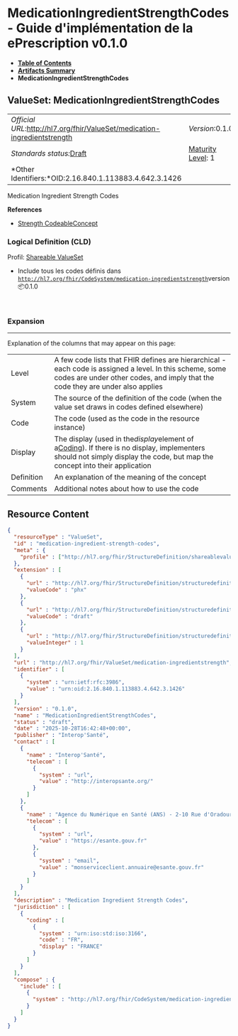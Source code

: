 # MedicationIngredientStrengthCodes - Guide d'implémentation de la ePrescription v0.1.0

* [**Table of Contents**](toc.md)
* [**Artifacts Summary**](artifacts.md)
* **MedicationIngredientStrengthCodes**

## ValueSet: MedicationIngredientStrengthCodes 

| | | |
| :--- | :--- | :--- |
| *Official URL*:http://hl7.org/fhir/ValueSet/medication-ingredientstrength | *Version*:0.1.0 | |
| *Standards status:*[Draft](http://hl7.org/fhir/R4/versions.html#std-process) | [Maturity Level](http://hl7.org/fhir/versions.html#maturity): 1 | *Computable Name*:MedicationIngredientStrengthCodes |
| *Other Identifiers:*OID:2.16.840.1.113883.4.642.3.1426 | | |

 
Medication Ingredient Strength Codes 

 **References** 

* [Strength CodeableConcept](StructureDefinition-fr-strength-codeableconcept.md)

### Logical Definition (CLD)

Profil: [Shareable ValueSet](http://hl7.org/fhir/R4/shareablevalueset.html)

* Include tous les codes définis dans [`http://hl7.org/fhir/CodeSystem/medication-ingredientstrength`](CodeSystem-medication-ingredient-strength-codes.md)version 📦0.1.0

 

### Expansion

-------

 Explanation of the columns that may appear on this page: 

| | |
| :--- | :--- |
| Level | A few code lists that FHIR defines are hierarchical - each code is assigned a level. In this scheme, some codes are under other codes, and imply that the code they are under also applies |
| System | The source of the definition of the code (when the value set draws in codes defined elsewhere) |
| Code | The code (used as the code in the resource instance) |
| Display | The display (used in the*display*element of a[Coding](http://hl7.org/fhir/R4/datatypes.html#Coding)). If there is no display, implementers should not simply display the code, but map the concept into their application |
| Definition | An explanation of the meaning of the concept |
| Comments | Additional notes about how to use the code |



## Resource Content

```json
{
  "resourceType" : "ValueSet",
  "id" : "medication-ingredient-strength-codes",
  "meta" : {
    "profile" : ["http://hl7.org/fhir/StructureDefinition/shareablevalueset"]
  },
  "extension" : [
    {
      "url" : "http://hl7.org/fhir/StructureDefinition/structuredefinition-wg",
      "valueCode" : "phx"
    },
    {
      "url" : "http://hl7.org/fhir/StructureDefinition/structuredefinition-standards-status",
      "valueCode" : "draft"
    },
    {
      "url" : "http://hl7.org/fhir/StructureDefinition/structuredefinition-fmm",
      "valueInteger" : 1
    }
  ],
  "url" : "http://hl7.org/fhir/ValueSet/medication-ingredientstrength",
  "identifier" : [
    {
      "system" : "urn:ietf:rfc:3986",
      "value" : "urn:oid:2.16.840.1.113883.4.642.3.1426"
    }
  ],
  "version" : "0.1.0",
  "name" : "MedicationIngredientStrengthCodes",
  "status" : "draft",
  "date" : "2025-10-28T16:42:48+00:00",
  "publisher" : "Interop'Santé",
  "contact" : [
    {
      "name" : "Interop'Santé",
      "telecom" : [
        {
          "system" : "url",
          "value" : "http://interopsante.org/"
        }
      ]
    },
    {
      "name" : "Agence du Numérique en Santé (ANS) - 2-10 Rue d'Oradour-sur-Glane, 75015 Paris",
      "telecom" : [
        {
          "system" : "url",
          "value" : "https://esante.gouv.fr"
        },
        {
          "system" : "email",
          "value" : "monserviceclient.annuaire@esante.gouv.fr"
        }
      ]
    }
  ],
  "description" : "Medication Ingredient Strength Codes",
  "jurisdiction" : [
    {
      "coding" : [
        {
          "system" : "urn:iso:std:iso:3166",
          "code" : "FR",
          "display" : "FRANCE"
        }
      ]
    }
  ],
  "compose" : {
    "include" : [
      {
        "system" : "http://hl7.org/fhir/CodeSystem/medication-ingredientstrength"
      }
    ]
  }
}

```
